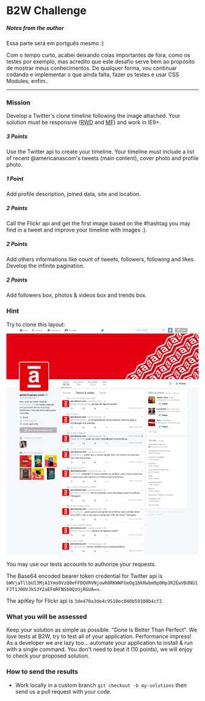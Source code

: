 # B2W Challenge

##### Notes from the author

Essa parte será em portguês mesmo :)

Com o tempo curto, acabei deixando coias importantes de fora, como os testes por exemplo, mas acredito que este desafio serve bem ao propósito de mostrar meus conhecimentos.
De qualquer forma, vou continuar codando e implementar o que ainda falta, fazer os testes e usar CSS Modules, enfim..

_____

### Mission

Develop a Twitter's clone timeline following the image attached. Your solution must be responsive ([RWD](http://alistapart.com/article/responsive-web-design) and [MF](http://www.lukew.com/ff/entry.asp?933)) and work in IE9+.

##### 3 Points

Use the Twitter api to create your timeline. Your timeline must include a list of recent @americanascom's tweets (main content), cover photo and profile photo.

##### 1 Point

Add profile description, joined data, site and location.

##### 2 Points

Call the Flickr api and get the first image based on the #hashtag you may find in a tweet and improve your timeline with images :).

##### 2 Points

Add others informations like count of tweets, followers, following and likes. Develop the infinite pagination.

##### 2 Points

Add followers box, photos & videos box and trends box.

### Hint

Try to clone this layout:
![Timeline](/resources/timeline.png)

You may use our tests accounts to authorize your requests.

The Base64 encoded bearer token credential for Twitter api is ```bWVjaTllbUI3MjA1Ymo0VzQ0eFFDQVRVNjowR0RKWWFUeDg1bkRwbm9pOHp3R2EwVDdNU1FJT1J0OVJkS3Y2aEFmRFNSb0QzUjRGUA==```.

The apiKey for Flickr api is ```3de470a3de4c9510ec040b59100b4cf2```.


### What you will be assessed

Keep your solution as simple as possible. "Done Is Better Than Perfect". We love tests at B2W, try to test all of your application. Performance impress! As a developer we are lazy too... automate your application to install & run with a single command. You don't need to beat it (10 points), we will enjoy to check your proposed solution.

### How to send the results

* Work locally in a custom branch ```git checkout -b my-solutions``` then send us a pull request with your code.
